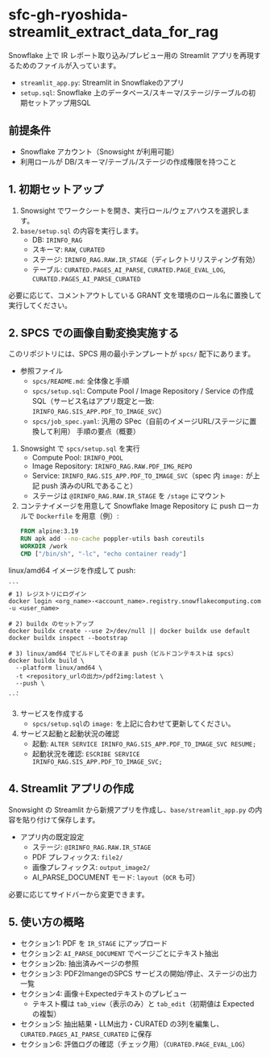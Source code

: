 # sfc-gh-ryoshida-streamlit_extract_data_for_rag
Snowflake 上で IR レポート取り込み/プレビュー用の Streamlit アプリを再現するためのファイルが入っています。

- `streamlit_app.py`: Streamlit in Snowflakeのアプリ
- `setup.sql`: Snowflake 上のデータベース/スキーマ/ステージ/テーブルの初期セットアップ用SQL

## 前提条件
- Snowflake アカウント（Snowsight が利用可能）
- 利用ロールが DB/スキーマ/テーブル/ステージの作成権限を持つこと

## 1. 初期セットアップ
1) Snowsight でワークシートを開き、実行ロール/ウェアハウスを選択します。
2) `base/setup.sql` の内容を実行します。
   - DB: `IRINFO_RAG`
   - スキーマ: `RAW`, `CURATED`
   - ステージ: `IRINFO_RAG.RAW.IR_STAGE`（ディレクトリリスティング有効）
   - テーブル: `CURATED.PAGES_AI_PARSE`, `CURATED.PAGE_EVAL_LOG`, `CURATED.PAGES_AI_PARSE_CURATED`

必要に応じて、コメントアウトしている GRANT 文を環境のロール名に置換して実行してください。

## 2. SPCS での画像自動変換実施する
このリポジトリには、SPCS 用の最小テンプレートが `spcs/` 配下にあります。
- 参照ファイル
  - `spcs/README.md`: 全体像と手順
  - `spcs/setup.sql`: Compute Pool / Image Repository / Service の作成SQL（サービス名はアプリ既定と一致: `IRINFO_RAG.SIS_APP.PDF_TO_IMAGE_SVC`）
  - `spcs/job_spec.yaml`: 汎用の SPec（自前のイメージURL/ステージに置換して利用）
手順の要点（概要）
1) Snowsight で `spcs/setup.sql` を実行
   - Compute Pool: `IRINFO_POOL`
   - Image Repository: `IRINFO_RAG.RAW.PDF_IMG_REPO`
   - Service: `IRINFO_RAG.SIS_APP.PDF_TO_IMAGE_SVC`（spec 内 `image:` が上記 push 済みのURLであること）
   - ステージは `@IRINFO_RAG.RAW.IR_STAGE` を `/stage` にマウント
2) コンテナイメージを用意して Snowflake Image Repository に push
  ローカルで `Dockerfile` を用意（例）:
    ```Dockerfile
    FROM alpine:3.19
    RUN apk add --no-cache poppler-utils bash coreutils
    WORKDIR /work
    CMD ["/bin/sh", "-lc", "echo container ready"]
    ```

  linux/amd64 イメージを作成して push:
  
    ```
    # 1) レジストリにログイン
    docker login <org_name>-<account_name>.registry.snowflakecomputing.com -u <user_name>

    # 2) buildx のセットアップ
    docker buildx create --use 2>/dev/null || docker buildx use default
    docker buildx inspect --bootstrap

    # 3) linux/amd64 でビルドしてそのまま push（ビルドコンテキストは spcs）
    docker buildx build \
      --platform linux/amd64 \
      -t <repository_urlの出力>/pdf2img:latest \
      --push \
      .
    ```
3) サービスを作成する
   -  `spcs/setup.sql`の `image:` を上記に合わせて更新してください。
4) サービス起動と起動状況の確認
   - 起動: `ALTER SERVICE IRINFO_RAG.SIS_APP.PDF_TO_IMAGE_SVC RESUME;`
   - 起動状況を確認: `ESCRIBE SERVICE IRINFO_RAG.SIS_APP.PDF_TO_IMAGE_SVC;`


## 4. Streamlit アプリの作成
Snowsight の Streamlit から新規アプリを作成し、`base/streamlit_app.py` の内容を貼り付けて保存します。

- アプリ内の既定設定
  - ステージ: `@IRINFO_RAG.RAW.IR_STAGE`
  - PDF プレフィックス: `file2/`
  - 画像プレフィックス: `output_image2/`
  - AI_PARSE_DOCUMENT モード: `layout`（`OCR` も可）

必要に応じてサイドバーから変更できます。

## 5. 使い方の概略
- セクション1: PDF を `IR_STAGE` にアップロード
- セクション2: `AI_PARSE_DOCUMENT` でページごとにテキスト抽出
- セクション2b: 抽出済みページの参照
- セクション3: PDF2ImangeのSPCS サービスの開始/停止、ステージの出力一覧
- セクション4: 画像＋Expectedテキストのプレビュー
  - テキスト欄は `tab_view`（表示のみ）と `tab_edit`（初期値は Expected の複製）
- セクション5: 抽出結果・LLM出力・CURATED の3列を編集し、`CURATED.PAGES_AI_PARSE_CURATED` に保存
- セクション6: 評価ログの確認（チェック用）（`CURATED.PAGE_EVAL_LOG`）


